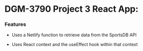 # DGM-3790 Project 3 React App:

<!-- Deployed Site: [https://3790-react-project3-conner-chappell.netlify.app/) -->

### Features

- Uses a Netlify function to retrieve data from the SportsDB API

- Uses React context and the useEffect hook within that context